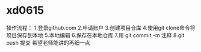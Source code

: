 # xd0615
操作流程：
1.登录github.com
2.申请账户
3.创建项目仓库
4.使用git clone命令将项目保存到本地
5.本地编辑
6.保存在本地仓库
7.用 git commit -m 注释
8.git push 提交
希望老师能讲的再细一点
